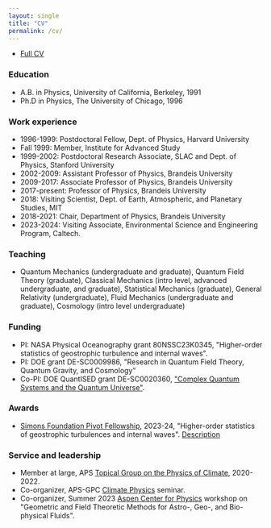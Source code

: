 ```yaml
---
layout: single
title: "CV"
permalink: /cv/
---
```


- [Full CV](https://albionlawrence.github.io/assets/documents/cv.pdf)

### Education
- A.B. in Physics, University of California, Berkeley, 1991
- Ph.D in Physics, The University of Chicago, 1996 

### Work experience
- 1996-1999: Postdoctoral Fellow, Dept. of Physics, Harvard University
- Fall 1999: Member, Institute for Advanced Study
- 1999-2002: Postdoctoral Research Associate, SLAC and Dept. of Physics, Stanford University
- 2002-2009: Assistant Professor of Physics, Brandeis University
- 2009-2017: Associate Professor of Physics, Brandeis University
- 2017-present: Professor of Physics, Brandeis University
- 2018: Visiting Scientist, Dept. of Earth, Atmospheric, and Planetary Studies, MIT
- 2018-2021: Chair, Department of Physics, Brandeis University
- 2023-2024: Visiting Associate, Environmental Science and Engineering Program, Caltech. 

### Teaching
- Quantum Mechanics (undergraduate and graduate), Quantum Field Theory (graduate), Classical Mechanics (intro level, advanced undergraduate, and graduate), Statistical Mechanics (graduate), General Relativity (undergraduate), Fluid Mechanics (undergraduate and graduate), Cosmology (intro level undergraduate)

### Funding

- PI: NASA Physical Oceanography grant 80NSSC23K0345, "Higher-order statistics of geostrophic turbulence and internal waves".
- PI: DOE grant DE-SC0009986, "Research in Quantum Field Theory, Quantum Gravity, and Cosmology"
- Co-PI: DOE QuantISED grant DE-SC0020360, ["Complex Quantum Systems and the Quantum Universe"](https://www.qiqg.org/).

### Awards

- [Simons Foundation Pivot Fellowship](https://www.simonsfoundation.org/simons-pivot-fellowship/fellows), 2023-24, "Higher-order statistics of geostrophic turbulences and internal waves". [Description](https://www.simonsfoundation.org/people/albion-lawrence/)

### Service and leadership
- Member at large, APS [Topical Group on the Physics of Climate](https://engage.aps.org/gpc/home), 2020-2022.
- Co-organizer, APS-GPC [Climate Physics](https://engage.aps.org/gpc/resources/seminar-series) seminar.
- Co-organizer, Summer 2023 [Aspen Center for Physics](https://www.aspenphys.org/) workshop on "Geometric and Field Theoretic Methods for Astro-, Geo-, and Bio-physical Fluids". 
